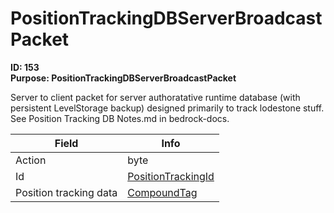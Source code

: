 # PositionTrackingDBServerBroadcastPacket

**ID: 153**  
**Purpose: PositionTrackingDBServerBroadcastPacket**  

Server to client packet for server authoratative runtime database (with persistent LevelStorage backup) designed primarily to track lodestone stuff. See Position Tracking DB Notes.md in bedrock-docs.

<table><thead><tr><th>Field</th><th>Info</th></tr></thead><tbody>
<tr><td>Action</td><td>byte</td></tr>
<tr><td>Id</td><td><a href="../types/PositionTrackingId.md">PositionTrackingId</a></td></tr>
<tr><td>Position tracking data</td><td><a href="../types/CompoundTag.md">CompoundTag</a></td></tr>
</tbody></table>